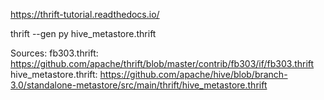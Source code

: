 https://thrift-tutorial.readthedocs.io/

thrift --gen py hive_metastore.thrift

Sources:
fb303.thrift: https://github.com/apache/thrift/blob/master/contrib/fb303/if/fb303.thrift
hive_metastore.thrift: https://github.com/apache/hive/blob/branch-3.0/standalone-metastore/src/main/thrift/hive_metastore.thrift